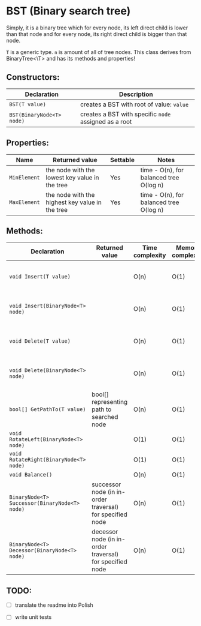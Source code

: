 # BST (Binary search tree)

Simply, it is a binary tree which for every node, its left direct child is lower than that node and for every node, its right direct child is bigger than that node.

`T` is a generic type. `n` is amount of all of tree nodes. This class derives from BinaryTree<\T> and has its methods and properties!


## Constructors:
Declaration | Description
------------|------------
`BST(T value)` | creates a BST with root of value: `value`
`BST(BinaryNode<T> node)` | creates a BST with specific `node` assigned as a root

## Properties:
Name | Returned value | Settable | Notes
-----|----------------|----------|------
`MinElement` | the node with the lowest key value in the tree | Yes | time - O(n), for balanced tree O(log n)
`MaxElement` | the node with the highest key value in the tree | Yes | time - O(n), for balanced tree O(log n)

## Methods:

Declaration | Returned value | Time complexity | Memory complexity | Notes
------------|----------------|-----------------|-------------------|------
`void Insert(T value)` | | O(n) | O(1) | time - O(log n) if tree is balanced
`void Insert(BinaryNode<T> node)` | | O(n) | O(1) | time - O(log n) if tree is balanced
`void Delete(T value)` | | O(n) | O(1) | time - O(log n) if tree is balanced
`void Delete(BinaryNode<T> node)` | | O(n) | O(1) | time - O(log n) if tree is balanced
`bool[] GetPathTo(T value)` | bool[] representing path to searched node | O(n) | O(1) | time - O(log n) if tree is balanced
`void RotateLeft(BinaryNode<T> node)` | | O(1) | O(1) | 
`void RotateRight(BinaryNode<T> node)` | | O(1) | O(1) | 
`void Balance()` | | O(n) | O(1) | 
`BinaryNode<T> Successor(BinaryNode<T> node)` | successor node (in in-order traversal) for specified node | O(n) | O(1) | time - O(log n) if tree is balanced
`BinaryNode<T> Decessor(BinaryNode<T> node)` | decessor node (in in-order traversal) for specified node | O(n) | O(1) | time - O(log n) if tree is balanced

## TODO:
- [ ] translate the readme into Polish
- [ ] write unit tests


